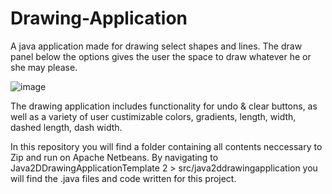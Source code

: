 # Drawing-Application

A java application made for drawing select shapes and lines. The draw panel below the options gives the user the space to draw whatever he or she may please.  

![image](https://user-images.githubusercontent.com/69987069/158297176-44344f07-fc29-4835-bd2a-cdc33508c011.png)



The drawing application includes functionality for undo & clear buttons, as well as a variety of user custimizable colors, gradients, length, width, dashed length, dash width. 

In this repository you will find a folder containing all contents neccessary to Zip and run on Apache Netbeans. By navigating to Java2DDrawingApplicationTemplate 2 > src/java2ddrawingapplication you will find the .java files and code written for this project. 
